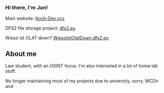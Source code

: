 ### Hi there, I'm Jan!

Main website: [Koch-Dev.xyz](https://koch-dev.xyz)

DFS2 file storage project: [dfs2.eu](https://dfs2.eu)

Wieso ist OLAT down? [WiesoIstOlatDown.dfs2.eu](https://wiesoistolatnichtda.dfs2.eu)

## About me

Law student, with an OSINT focus. I'm also interested in a lot of home lab stuff. 


No longer maintaining most of my projects due to university, sorry. MCDir and 
